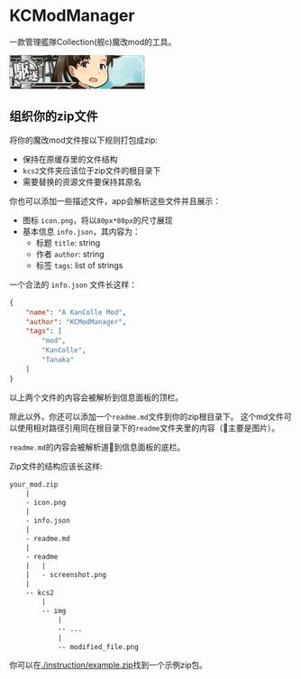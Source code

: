 # KCModManager

一款管理艦隊Collection(舰c)魔改mod的工具。

![ayanami](./readme/ayanami.png)

## 组织你的zip文件

将你的魔改mod文件按以下规则打包成zip:

* 保持在原缓存里的文件结构
* `kcs2`文件夹应该位于zip文件的根目录下
* 需要替换的资源文件要保持其原名

你也可以添加一些描述文件，app会解析这些文件并且展示：

* 图标 `icon.png`，将以`80px*80px`的尺寸展现
* 基本信息 `info.json`，其内容为：
  * 标题 `title`: string
  * 作者 `author`: string
  * 标签 `tags`: list of strings

一个合法的 `info.json` 文件长这样：

```json
{
    "name": "A KanColle Mod",
    "author": "KCModManager",
    "tags": [
        "mod",
        "KanColle",
        "Tanaka"
    ]
}
```

以上两个文件的内容会被解析到信息面板的顶栏。

除此以外，你还可以添加一个`readme.md`文件到你的zip根目录下。
这个md文件可以使用相对路径引用同在根目录下的`readme`文件夹里的内容（主要是图片）。

`readme.md`的内容会被解析道到信息面板的底栏。

Zip文件的结构应该长这样:

```
your_mod.zip
    |
    - icon.png
    |
    - info.json
    |
    - readme.md
    |
    - readme
    |   |
    |   - screenshot.png
    |
    -- kcs2
        |
        -- img
            |
            -- ...
            |
            -- modified_file.png
```
你可以在[./instruction/example.zip](./instruction/example.zip)找到一个示例zip包。